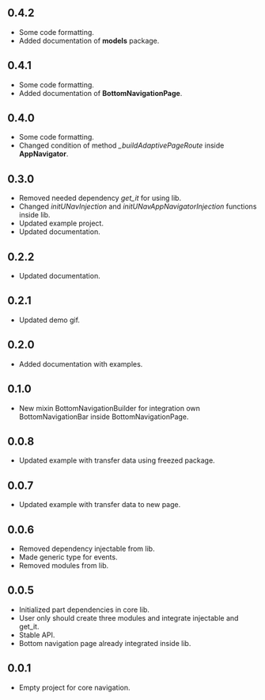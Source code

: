 ## 0.4.2

* Some code formatting.
* Added documentation of  **models** package.

## 0.4.1

* Some code formatting.
* Added documentation of  **BottomNavigationPage**.

## 0.4.0

* Some code formatting.
* Changed condition of method *_buildAdaptivePageRoute* inside **AppNavigator**.

## 0.3.0

* Removed needed dependency *get_it*  for using lib.
* Changed *initUNavInjection* and *initUNavAppNavigatorInjection* functions inside lib.
* Updated example project.
* Updated documentation.

## 0.2.2

* Updated documentation.

## 0.2.1

* Updated demo gif.

## 0.2.0

* Added documentation with examples.

## 0.1.0

* New mixin BottomNavigationBuilder for integration own BottomNavigationBar inside BottomNavigationPage.

## 0.0.8

* Updated example with transfer data using freezed package.

## 0.0.7

* Updated example with transfer data to new page.


## 0.0.6

* Removed dependency injectable from lib.
* Made generic type for events.
* Removed modules from lib.

## 0.0.5

* Initialized part dependencies in core lib.
* User only should create three modules and integrate injectable and get_it.
* Stable API.
* Bottom navigation page already integrated inside lib.

## 0.0.1

* Empty project for core navigation.
